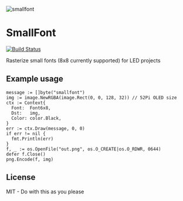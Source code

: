 ![smallfont](https://cloud.githubusercontent.com/assets/2868/22627960/8b74b71c-eb80-11e6-947e-776c3477a12d.png)

# SmallFont

[![Build Status](https://travis-ci.org/mdp/smallfont.svg?branch=master)](https://travis-ci.org/mdp/smallfont)

Rasterize small fonts (8x8 currently supported) for LED projects

## Example usage

```golang
message := []byte("smallfont")
img := image.NewRGBA(image.Rect(0, 0, 128, 32)) // 52Pi OLED size
ctx := Context{
  Font:  Font6x8,
  Dst:   img,
  Color: color.Black,
}
err := ctx.Draw(message, 0, 0)
if err != nil {
  fmt.Println(err)
}
f, _ := os.OpenFile("out.png", os.O_CREATE|os.O_RDWR, 0644)
defer f.Close()
png.Encode(f, img)
```

## License

MIT - Do with this as you please
